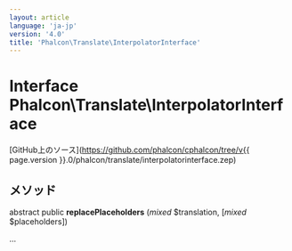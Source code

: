 ```yaml
---
layout: article
language: 'ja-jp'
version: '4.0'
title: 'Phalcon\Translate\InterpolatorInterface'
---
```

# Interface **Phalcon\Translate\InterpolatorInterface**

[GitHub上のソース](https://github.com/phalcon/cphalcon/tree/v{{ page.version }}.0/phalcon/translate/interpolatorinterface.zep)

## メソッド

abstract public **replacePlaceholders** (*mixed* $translation, [*mixed* $placeholders])

...